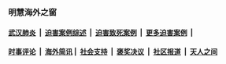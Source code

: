 
### 明慧海外之窗

####  [武汉肺炎](indexes/365.md?t=05281701) &nbsp;|&nbsp;  [迫害案例综述](indexes/328.md?t=05281701) &nbsp;|&nbsp; [迫害致死案例](indexes/277.md?t=05281701)  &nbsp;|&nbsp; [更多迫害案例](indexes/81.md?t=05281701)  &nbsp;|&nbsp; 
####  [时事评论](indexes/19.md?t=05281701) &nbsp;|&nbsp; [海外简讯](indexes/245.md?t=05281701)&nbsp;|&nbsp;  [社会支持](indexes/140.md?t=05281701) &nbsp;|&nbsp; [褒奖决议](indexes/282.md?t=05281701) &nbsp;|&nbsp; [社区报道](indexes/91.md?t=05281701)  &nbsp;|&nbsp; [天人之间](indexes/78.md?t=05281701) 


